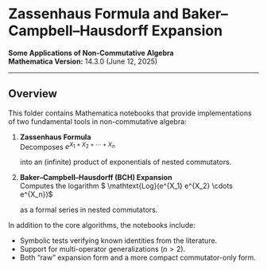 # Zassenhaus Formula and Baker–Campbell–Hausdorff Expansion

**Some Applications of Non-Commutative Algebra**  
**Mathematica Version:** 14.3.0 (June 12, 2025)

---

## Overview

This folder contains Mathematica notebooks that provide implementations of two fundamental tools in non-commutative algebra:

1. **Zassenhaus Formula**  
   Decomposes $e^{X_1 + X_2 + \cdots + X_n}$

   into an (infinite) product of exponentials of nested commutators.

2. **Baker–Campbell–Hausdorff (BCH) Expansion**  
   Computes the logarithm $ \mathtext{Log}(e^{X_1} e^{X_2} \cdots e^{X_n})$

   as a formal series in nested commutators.

In addition to the core algorithms, the notebooks include:

- Symbolic tests verifying known identities from the literature.  
- Support for multi-operator generalizations ($n > 2$).  
- Both “raw” expansion form and a more compact commutator-only form.
